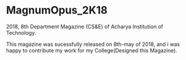 # MagnumOpus_2K18
2018, 8th Department Magazine (CS&E) of Acharya Institution of Technology.

This magazine was sucessfully released on 8th-may of 2018, and i was happy to contribute my work for my College(Designed this Magazine).
